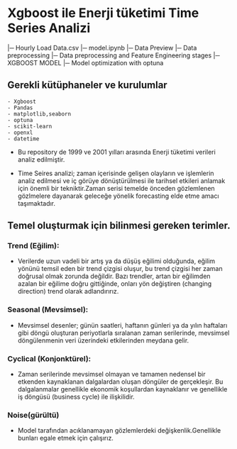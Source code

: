 # Xgboost ile  Enerji tüketimi Time Series Analizi 

|─ Hourly Load Data.csv
|─ model.ipynb
    |─ Data Preview
    |─ Data preprocessing
    |─ Data preprocessing  and Feature Engineering stages
    |─ XGBOOST MODEL
    |─ Model optimization with optuna
    
    
 ## Gerekli kütüphaneler ve kurulumlar
    - Xgboost
    - Pandas
    - matplotlib,seaborn
    - optuna
    - scikit-learn
    - openxl 
    - datetime 

* Bu repository de  1999 ve  2001 yılları arasında  Enerji tüketimi verileri analiz edilmiştir.

* Time Seires analizi; zaman içerisinde gelişen olayların ve işlemlerin analiz edilmesi ve iç görüye dönüştürülmesi ile tarihsel etkileri anlamak için önemli bir tekniktir.Zaman serisi temelde önceden gözlemlenen gözlmelere dayanarak geleceğe yönelik forecasting elde etme amacı taşımaktadır.


## Temel oluşturmak için bilinmesi gereken terimler.

### Trend (Eğilim):
* Verilerde uzun vadeli bir artış ya da düşüş eğilimi olduğunda, eğilim yönünü temsil eden bir trend çizgisi oluşur, bu trend çizgisi her zaman doğrusal olmak zorunda değildir. Bazı trendler, artan bir eğilimden azalan bir eğilime doğru gittiğinde, onları yön değiştiren (changing direction) trend olarak adlandırırız.

### Seasonal (Mevsimsel):
* Mevsimsel desenler; günün saatleri, haftanın günleri ya da yılın haftaları gibi döngü oluşturan periyotlarla sıralanan zaman serilerinde, mevsimsel döngülenmenin veri üzerindeki etkilerinden meydana gelir.

### Cyclical (Konjonktürel):
* Zaman serilerinde mevsimsel olmayan ve tamamen nedensel bir etkenden kaynaklanan dalgalardan oluşan döngüler de gerçekleşir. Bu dalgalanmalar genellikle ekonomik koşullardan kaynaklanır ve genellikle iş döngüsü (business cycle) ile ilişkilidir.

### Noise(gürültü)
* Model tarafından acıklanamayan gözlemlerdeki değişkenlik.Genellikle bunları egale etmek için çalışırız.


  
